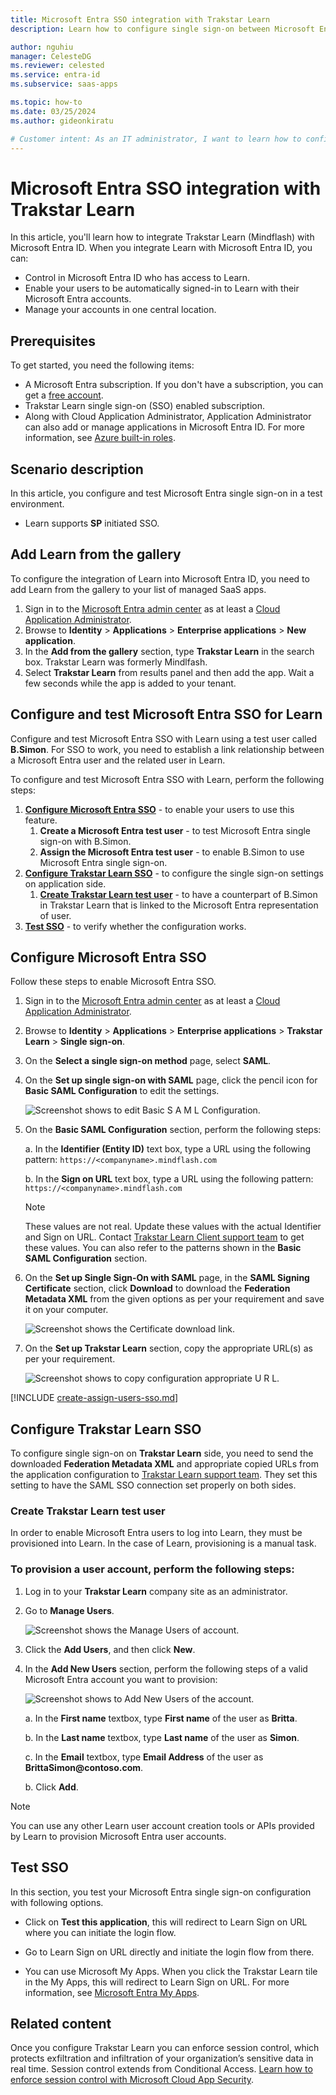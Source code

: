 ```yaml
---
title: Microsoft Entra SSO integration with Trakstar Learn
description: Learn how to configure single sign-on between Microsoft Entra ID and Trakstar Learn (Mindflash).

author: nguhiu
manager: CelesteDG
ms.reviewer: celested
ms.service: entra-id
ms.subservice: saas-apps

ms.topic: how-to
ms.date: 03/25/2024
ms.author: gideonkiratu

# Customer intent: As an IT administrator, I want to learn how to configure single sign-on between Microsoft Entra ID and Trakstar Learn so that I can control who has access to Trakstar Learn, enable automatic sign-in with Microsoft Entra accounts, and manage my accounts in one central location.
---
```

# Microsoft Entra SSO integration with Trakstar Learn

In this article,  you'll learn how to integrate Trakstar Learn (Mindflash) with Microsoft Entra ID. When you integrate Learn with Microsoft Entra ID, you can:

* Control in Microsoft Entra ID who has access to Learn.
* Enable your users to be automatically signed-in to Learn with their Microsoft Entra accounts.
* Manage your accounts in one central location.

## Prerequisites

To get started, you need the following items:

* A Microsoft Entra subscription. If you don't have a subscription, you can get a [free account](https://azure.microsoft.com/free/).
* Trakstar Learn single sign-on (SSO) enabled subscription.
* Along with Cloud Application Administrator, Application Administrator can also add or manage applications in Microsoft Entra ID.
For more information, see [Azure built-in roles](~/identity/role-based-access-control/permissions-reference.md).

## Scenario description

In this article,  you configure and test Microsoft Entra single sign-on in a test environment.

* Learn supports **SP** initiated SSO.

## Add Learn from the gallery

To configure the integration of Learn into Microsoft Entra ID, you need to add Learn from the gallery to your list of managed SaaS apps.

1. Sign in to the [Microsoft Entra admin center](https://entra.microsoft.com) as at least a [Cloud Application Administrator](~/identity/role-based-access-control/permissions-reference.md#cloud-application-administrator).
1. Browse to **Identity** > **Applications** > **Enterprise applications** > **New application**.
1. In the **Add from the gallery** section, type **Trakstar Learn** in the search box.  Trakstar Learn was formerly Mindlfash.
1. Select **Trakstar Learn** from results panel and then add the app. Wait a few seconds while the app is added to your tenant.

<a name='configure-and-test-azure-ad-sso-for-learn'></a>

## Configure and test Microsoft Entra SSO for Learn

Configure and test Microsoft Entra SSO with Learn using a test user called **B.Simon**. For SSO to work, you need to establish a link relationship between a Microsoft Entra user and the related user in Learn.

To configure and test Microsoft Entra SSO with Learn, perform the following steps:

1. **[Configure Microsoft Entra SSO](#configure-azure-ad-sso)** - to enable your users to use this feature.
    1. **Create a Microsoft Entra test user** - to test Microsoft Entra single sign-on with B.Simon.
    1. **Assign the Microsoft Entra test user** - to enable B.Simon to use Microsoft Entra single sign-on.
1. **[Configure Trakstar Learn SSO](#configure-trakstar-learn-sso)** - to configure the single sign-on settings on application side.
    1. **[Create Trakstar Learn test user](#create-trakstar-learn-test-user)** - to have a counterpart of B.Simon in Trakstar Learn that is linked to the Microsoft Entra representation of user.
1. **[Test SSO](#test-sso)** - to verify whether the configuration works.

<a name='configure-azure-ad-sso'></a>

## Configure Microsoft Entra SSO

Follow these steps to enable Microsoft Entra SSO.

1. Sign in to the [Microsoft Entra admin center](https://entra.microsoft.com) as at least a [Cloud Application Administrator](~/identity/role-based-access-control/permissions-reference.md#cloud-application-administrator).
1. Browse to **Identity** > **Applications** > **Enterprise applications** > **Trakstar Learn** > **Single sign-on**.
1. On the **Select a single sign-on method** page, select **SAML**.
1. On the **Set up single sign-on with SAML** page, click the pencil icon for **Basic SAML Configuration** to edit the settings.

    ![Screenshot shows to edit Basic S A M L Configuration.](common/edit-urls.png "Basic Configuration")

1. On the **Basic SAML Configuration** section, perform the following steps:

    a. In the **Identifier (Entity ID)** text box, type a URL using the following pattern:
    `https://<companyname>.mindflash.com`

	b. In the **Sign on URL** text box, type a URL using the following pattern:
    `https://<companyname>.mindflash.com`

	> [!NOTE]
	> These values are not real. Update these values with the actual Identifier and Sign on URL. Contact [Trakstar Learn Client support team](mailto:learn@trakstar.com) to get these values. You can also refer to the patterns shown in the **Basic SAML Configuration** section.

1. On the **Set up Single Sign-On with SAML** page, in the **SAML Signing Certificate** section, click **Download** to download the **Federation Metadata XML** from the given options as per your requirement and save it on your computer.

	![Screenshot shows the Certificate download link.](common/metadataxml.png "Certificate")

1. On the **Set up Trakstar Learn** section, copy the appropriate URL(s) as per your requirement.

	![Screenshot shows to copy configuration appropriate U R L.](common/copy-configuration-urls.png "Metadata")

<a name='create-an-azure-ad-test-user'></a>

[!INCLUDE [create-assign-users-sso.md](~/identity/saas-apps/includes/create-assign-users-sso.md)]

## Configure Trakstar Learn SSO

To configure single sign-on on **Trakstar Learn** side, you need to send the downloaded **Federation Metadata XML** and appropriate copied URLs from the application configuration to [Trakstar Learn support team](mailto:learn@trakstar.com). They set this setting to have the SAML SSO connection set properly on both sides.

### Create Trakstar Learn test user

In order to enable Microsoft Entra users to log into Learn, they must be provisioned into Learn. In the case of Learn, provisioning is a manual task.

### To provision a user account, perform the following steps:

1. Log in to your **Trakstar Learn** company site as an administrator.

1. Go to **Manage Users**.
   
    ![Screenshot shows the Manage Users of account.](./media/mindflash-tutorial/account.png "Manage Users")

1. Click the **Add Users**, and then click **New**.

1. In the **Add New Users** section, perform the following steps of a valid Microsoft Entra account you want to provision:
   
    ![Screenshot shows to Add New Users of the account.](./media/mindflash-tutorial/user.png "Add New Users")
   
    a. In the **First name** textbox, type **First name** of the user as **Britta**.

	b. In the **Last name** textbox, type **Last name** of the user as **Simon**.
	
	c. In the **Email** textbox, type **Email Address** of the user as **BrittaSimon\@contoso.com**.

    b. Click **Add**.

>[!NOTE]
>You can use any other Learn user account creation tools or APIs provided by Learn to provision Microsoft Entra user accounts. 
> 

## Test SSO

In this section, you test your Microsoft Entra single sign-on configuration with following options. 

* Click on **Test this application**, this will redirect to Learn Sign on URL where you can initiate the login flow. 

* Go to Learn Sign on URL directly and initiate the login flow from there.

* You can use Microsoft My Apps. When you click the Trakstar Learn tile in the My Apps, this will redirect to Learn Sign on URL. For more information, see [Microsoft Entra My Apps](/azure/active-directory/manage-apps/end-user-experiences#azure-ad-my-apps).

## Related content

Once you configure Trakstar Learn you can enforce session control, which protects exfiltration and infiltration of your organization’s sensitive data in real time. Session control extends from Conditional Access. [Learn how to enforce session control with Microsoft Cloud App Security](/cloud-app-security/proxy-deployment-aad).

